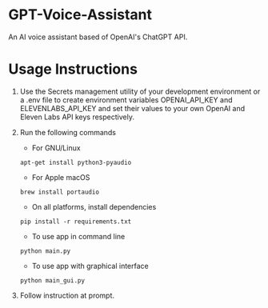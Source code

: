 # GPT-Voice-Assistant
An AI voice assistant based of OpenAI's ChatGPT API.

# Usage Instructions
1. Use the Secrets management utility of your development environment or a .env file to create environment variables OPENAI_API_KEY and ELEVENLABS_API_KEY and set their values to your own OpenAI and Eleven Labs API keys respectively. 

2. Run the following commands
    - For GNU/Linux
    ```
    apt-get install python3-pyaudio
    ```
    - For Apple macOS
    ```
    brew install portaudio
    ```
    - On all platforms, install dependencies
    ```
    pip install -r requirements.txt

    ```
    - To use app in command line
    ```
    python main.py
    ```
    - To use app with graphical interface
    ```
    python main_gui.py
    ```

3. Follow instruction at prompt.
